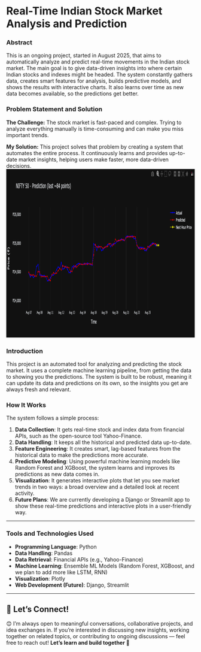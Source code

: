 # Real-Time Indian Stock Market Analysis and Prediction

### Abstract

This is an ongoing project, started in August 2025, that aims to automatically analyze and predict real-time movements in the Indian stock market. The main goal is to give data-driven insights into where certain Indian stocks and indexes might be headed. The system constantly gathers data, creates smart features for analysis, builds predictive models, and shows the results with interactive charts. It also learns over time as new data becomes available, so the predictions get better.

### Problem Statement and Solution

**The Challenge:** The stock market is fast-paced and complex. Trying to analyze everything manually is time-consuming and can make you miss important trends.

**My Solution:** This project solves that problem by creating a system that automates the entire process. It continuously learns and provides up-to-date market insights, helping users make faster, more data-driven decisions.
<img src="Resources/img01.png" alt="Alt Text" width="1000" height ="450"/>


### Introduction

This project is an automated tool for analyzing and predicting the stock market. It uses a complete machine learning pipeline, from getting the data to showing you the predictions. The system is built to be robust, meaning it can update its data and predictions on its own, so the insights you get are always fresh and relevant.


### How It Works

The system follows a simple process:

1.  **Data Collection**: It gets real-time stock and index data from financial APIs, such as the open-source tool Yahoo-Finance.
2.  **Data Handling**: It keeps all the historical and predicted data up-to-date.
3.  **Feature Engineering**: It creates smart, lag-based features from the historical data to make the predictions more accurate.
4.  **Predictive Modeling**: Using powerful machine learning models like Random Forest and XGBoost, the system learns and improves its predictions as new data comes in.
5.  **Visualization**: It generates interactive plots that let you see market trends in two ways: a broad overview and a detailed look at recent activity.
6.  **Future Plans**: We are currently developing a Django or Streamlit app to show these real-time predictions and interactive plots in a user-friendly way.

---

### Tools and Technologies Used

* **Programming Language**: Python
* **Data Handling**: Pandas
* **Data Retrieval**: Financial APIs (e.g., Yahoo-Finance)
* **Machine Learning**: Ensemble ML Models (Random Forest, XGBoost, and we plan to add more like LSTM, RNN)
* **Visualization**: Plotly
* **Web Development (Future)**: Django, Streamlit

---


## 🤝 Let’s Connect!

😊 I’m always open to meaningful conversations, collaborative projects, and idea exchanges in.
If you’re interested in discussing new insights, working together on related topics, or contributing to ongoing discussions — feel free to reach out!
**Let’s learn and build together 🚀**
